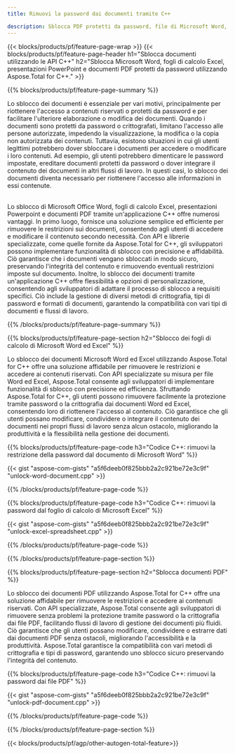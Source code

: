 ```yaml
---
title: Rimuovi la password dai documenti tramite C++ 

description: Sblocca PDF protetti da password, file di Microsoft Word, fogli di calcolo Excel e file di presentazione PowerPoint tramite l'applicazione C++.
---
```


{{< blocks/products/pf/feature-page-wrap >}}
{{< blocks/products/pf/feature-page-header h1="Sblocca documenti utilizzando le API C++" h2="Sblocca Microsoft Word, fogli di calcolo Excel, presentazioni PowerPoint e documenti PDF protetti da password utilizzando Aspose.Total for C++." >}}

{{% blocks/products/pf/feature-page-summary %}}

Lo sblocco dei documenti è essenziale per vari motivi, principalmente per riottenere l'accesso a contenuti riservati o protetti da password e per facilitare l'ulteriore elaborazione o modifica dei documenti. Quando i documenti sono protetti da password o crittografati, limitano l'accesso alle persone autorizzate, impedendo la visualizzazione, la modifica o la copia non autorizzata dei contenuti. Tuttavia, esistono situazioni in cui gli utenti legittimi potrebbero dover sbloccare i documenti per accedere o modificare i loro contenuti. Ad esempio, gli utenti potrebbero dimenticare le password impostate, ereditare documenti protetti da password o dover integrare il contenuto dei documenti in altri flussi di lavoro. In questi casi, lo sblocco dei documenti diventa necessario per riottenere l'accesso alle informazioni in essi contenute.<br /><br />

Lo sblocco di Microsoft Office Word, fogli di calcolo Excel, presentazioni Powerpoint e documenti PDF tramite un'applicazione C++ offre numerosi vantaggi. In primo luogo, fornisce una soluzione semplice ed efficiente per rimuovere le restrizioni sui documenti, consentendo agli utenti di accedere e modificare il contenuto secondo necessità. Con API e librerie specializzate, come quelle fornite da Aspose.Total for C++, gli sviluppatori possono implementare funzionalità di sblocco con precisione e affidabilità. Ciò garantisce che i documenti vengano sbloccati in modo sicuro, preservando l'integrità del contenuto e rimuovendo eventuali restrizioni imposte sul documento. Inoltre, lo sblocco dei documenti tramite un'applicazione C++ offre flessibilità e opzioni di personalizzazione, consentendo agli sviluppatori di adattare il processo di sblocco a requisiti specifici. Ciò include la gestione di diversi metodi di crittografia, tipi di password e formati di documenti, garantendo la compatibilità con vari tipi di documenti e flussi di lavoro. 

{{% /blocks/products/pf/feature-page-summary  %}}

{{% blocks/products/pf/feature-page-section  h2="Sblocco dei fogli di calcolo di Microsoft Word ed Excel" %}}

Lo sblocco dei documenti Microsoft Word ed Excel utilizzando Aspose.Total for C++ offre una soluzione affidabile per rimuovere le restrizioni e accedere ai contenuti riservati. Con API specializzate su misura per file Word ed Excel, Aspose.Total consente agli sviluppatori di implementare funzionalità di sblocco con precisione ed efficienza. Sfruttando Aspose.Total for C++, gli utenti possono rimuovere facilmente la protezione tramite password o la crittografia dai documenti Word ed Excel, consentendo loro di riottenere l'accesso al contenuto. Ciò garantisce che gli utenti possano modificare, condividere o integrare il contenuto dei documenti nei propri flussi di lavoro senza alcun ostacolo, migliorando la produttività e la flessibilità nella gestione dei documenti.

{{% blocks/products/pf/feature-page-code h3="Codice C++: rimuovi la restrizione della password dal documento di Microsoft Word" %}}

{{< gist "aspose-com-gists" "a5f6deeb0f825bbb2a2c921be72e3c9f" "unlock-word-document.cpp" >}}

{{% /blocks/products/pf/feature-page-code  %}}

{{% blocks/products/pf/feature-page-code h3="Codice C++: rimuovi la password dal foglio di calcolo di Microsoft Excel" %}}

{{< gist "aspose-com-gists" "a5f6deeb0f825bbb2a2c921be72e3c9f" "unlock-excel-spreadsheet.cpp" >}}

{{% /blocks/products/pf/feature-page-code  %}}

{{% /blocks/products/pf/feature-page-section %}}

{{% blocks/products/pf/feature-page-section  h2="Sblocca documenti PDF" %}}

Lo sblocco dei documenti PDF utilizzando Aspose.Total for C++ offre una soluzione affidabile per rimuovere le restrizioni e accedere ai contenuti riservati. Con API specializzate, Aspose.Total consente agli sviluppatori di rimuovere senza problemi la protezione tramite password o la crittografia dai file PDF, facilitando flussi di lavoro di gestione dei documenti più fluidi. Ciò garantisce che gli utenti possano modificare, condividere o estrarre dati dai documenti PDF senza ostacoli, migliorando l'accessibilità e la produttività. Aspose.Total garantisce la compatibilità con vari metodi di crittografia e tipi di password, garantendo uno sblocco sicuro preservando l'integrità del contenuto.

{{% blocks/products/pf/feature-page-code h3="Codice C++: rimuovi la password dai file PDF" %}}

{{< gist "aspose-com-gists" "a5f6deeb0f825bbb2a2c921be72e3c9f" "unlock-pdf-document.cpp" >}}

{{% /blocks/products/pf/feature-page-code  %}}

{{% /blocks/products/pf/feature-page-section %}}

{{< blocks/products/pf/agp/other-autogen-total-feature>}}